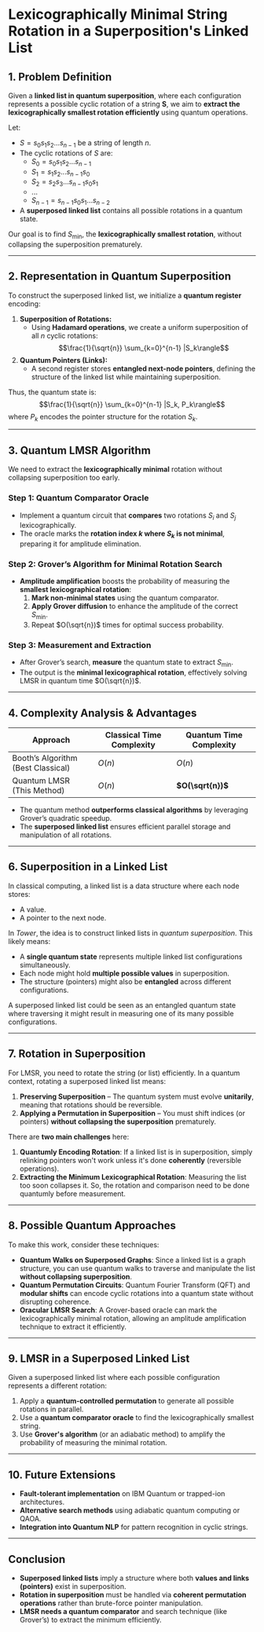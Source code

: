 # **Lexicographically Minimal String Rotation in a Superposition's Linked List**  

## **1. Problem Definition**  
Given a **linked list in quantum superposition**, where each configuration represents a possible cyclic rotation of a string **S**, we aim to **extract the lexicographically smallest rotation efficiently** using quantum operations.  

Let:  
- $S = s_0s_1s_2...s_{n-1}$ be a string of length $n$.  
- The cyclic rotations of $S$ are:  
  - $S_0 = s_0s_1s_2...s_{n-1}$ 
  - $S_1 = s_1s_2...s_{n-1}s_0$  
  - $S_2 = s_2s_3...s_{n-1}s_0s_1$  
  - ...  
  - $S_{n-1} = s_{n-1}s_0s_1...s_{n-2}$
- A **superposed linked list** contains all possible rotations in a quantum state.  

Our goal is to find $S_{\text{min}}$, the **lexicographically smallest rotation**, without collapsing the superposition prematurely.  

---

## **2. Representation in Quantum Superposition**  
To construct the superposed linked list, we initialize a **quantum register** encoding:  
1. **Superposition of Rotations:**  
   - Using **Hadamard operations**, we create a uniform superposition of all $n$ cyclic rotations:
$$\frac{1}{\sqrt{n}} \sum_{k=0}^{n-1} |S_k\rangle$$
2. **Quantum Pointers (Links):**  
   - A second register stores **entangled next-node pointers**, defining the structure of the linked list while maintaining superposition.  

Thus, the quantum state is:
$$\frac{1}{\sqrt{n}} \sum_{k=0}^{n-1} |S_k, P_k\rangle$$
where $P_k$ encodes the pointer structure for the rotation $S_k$.  

---

## **3. Quantum LMSR Algorithm**  
We need to extract the **lexicographically minimal** rotation without collapsing superposition too early.  

### **Step 1: Quantum Comparator Oracle**  
- Implement a quantum circuit that **compares** two rotations $S_i$ and $S_j$ lexicographically.  
- The oracle marks the **rotation index $k$ where $S_k$ is not minimal**, preparing it for amplitude elimination.  

### **Step 2: Grover’s Algorithm for Minimal Rotation Search**  
- **Amplitude amplification** boosts the probability of measuring the **smallest lexicographical rotation**:  
  1. **Mark non-minimal states** using the quantum comparator.  
  2. **Apply Grover diffusion** to enhance the amplitude of the correct $S_{\text{min}}$.  
  3. Repeat $O(\sqrt{n})$ times for optimal success probability.  

### **Step 3: Measurement and Extraction**  
- After Grover’s search, **measure** the quantum state to extract $S_{\text{min}}$.  
- The output is the **minimal lexicographical rotation**, effectively solving LMSR in quantum time $O(\sqrt{n})$.  

---

## **4. Complexity Analysis & Advantages**  
| Approach                           | Classical Time Complexity | Quantum Time Complexity |
| ---------------------------------- | ------------------------- | ----------------------- |
| Booth’s Algorithm (Best Classical) | $O(n)$                    | $O(n)$                  |
| Quantum LMSR (This Method)         | $O(n)$                    | **$O(\sqrt{n})$**       |

- The quantum method **outperforms classical algorithms** by leveraging Grover’s quadratic speedup.  
- The **superposed linked list** ensures efficient parallel storage and manipulation of all rotations.  

---

## **6. Superposition in a Linked List**
In classical computing, a linked list is a data structure where each node stores:
- A value.
- A pointer to the next node.

In *Tower*, the idea is to construct linked lists in *quantum superposition*. This likely means:
- A **single quantum state** represents multiple linked list configurations simultaneously.
- Each node might hold **multiple possible values** in superposition.
- The structure (pointers) might also be **entangled** across different configurations.

A superposed linked list could be seen as an entangled quantum state where traversing it might result in measuring one of its many possible configurations.

---

## **7. Rotation in Superposition**
For LMSR, you need to rotate the string (or list) efficiently. In a quantum context, rotating a superposed linked list means:
1. **Preserving Superposition** – The quantum system must evolve **unitarily**, meaning that rotations should be reversible.
2. **Applying a Permutation in Superposition** – You must shift indices (or pointers) **without collapsing the superposition** prematurely.

There are **two main challenges** here:
1. **Quantumly Encoding Rotation**: If a linked list is in superposition, simply relinking pointers won't work unless it's done **coherently** (reversible operations).
2. **Extracting the Minimum Lexicographical Rotation**: Measuring the list too soon collapses it. So, the rotation and comparison need to be done quantumly before measurement.

---

## **8. Possible Quantum Approaches**
To make this work, consider these techniques:

- **Quantum Walks on Superposed Graphs**: Since a linked list is a graph structure, you can use quantum walks to traverse and manipulate the list **without collapsing superposition**.
- **Quantum Permutation Circuits**: Quantum Fourier Transform (QFT) and **modular shifts** can encode cyclic rotations into a quantum state without disrupting coherence.
- **Oracular LMSR Search**: A Grover-based oracle can mark the lexicographically minimal rotation, allowing an amplitude amplification technique to extract it efficiently.

---

## **9. LMSR in a Superposed Linked List**
Given a superposed linked list where each possible configuration represents a different rotation:
1. Apply a **quantum-controlled permutation** to generate all possible rotations in parallel.
2. Use a **quantum comparator oracle** to find the lexicographically smallest string.
3. Use **Grover's algorithm** (or an adiabatic method) to amplify the probability of measuring the minimal rotation.

---

## **10. Future Extensions**  
- **Fault-tolerant implementation** on IBM Quantum or trapped-ion architectures.  
- **Alternative search methods** using adiabatic quantum computing or QAOA.  
- **Integration into Quantum NLP** for pattern recognition in cyclic strings.

---

## **Conclusion**
- **Superposed linked lists** imply a structure where both **values and links (pointers)** exist in superposition.
- **Rotation in superposition** must be handled via **coherent permutation operations** rather than brute-force pointer manipulation.
- **LMSR needs a quantum comparator** and search technique (like Grover’s) to extract the minimum efficiently.
